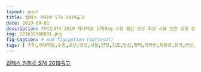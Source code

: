 ```yaml
---
layout: post
title: 컴패스 카피로 574 2019출고
date: 2019-09-01
description: 카피로574 2019 차대엑슬 1750kg 수원 동탄 오산 화성 서울 인천 김포 안성 평택 카라반 특판문의 올유카라반 문이사 
img: 221635568891.png
fig-caption: # Add figcaption (optional)
tags: [ 카피,차대엑슬,수원,오산,화성,서울,인천,김포,안성,평택,카라반,특판문,유카,라반,이사 ]
---
```

[컴패스 카피로 574 2019출고](https://blog.naver.com/erehwon1974?Redirect=Log&logNo=221635568891)